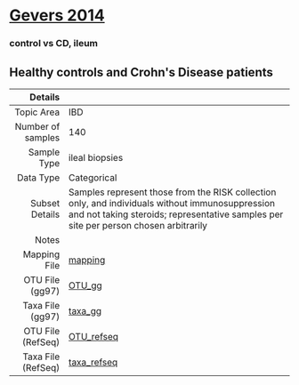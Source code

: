 # [Gevers 2014]( ../docs/gevers.md )

### control vs CD, ileum
## Healthy controls and Crohn's Disease patients

| Details        |             |
| -------------: |-------------|
| Topic Area | IBD
| Number of samples | 140
| Sample Type | ileal biopsies
| Data Type | Categorical
| Subset Details | Samples represent those from the RISK collection only, and individuals without immunosuppression and not taking steroids; representative samples per site per person chosen arbitrarily
| Notes | 
| Mapping File | [mapping]( ../datasets/gevers/mapping-ileum.txt)
| OTU File (gg97) | [OTU_gg]( ../datasets/gevers/gg/otutable.txt)
| Taxa File (gg97) | [taxa_gg]( ../datasets/gevers/gg/taxatable.txt)
| OTU File (RefSeq) | [OTU_refseq]( ../datasets/gevers/refseq/otutable.txt)
| Taxa File (RefSeq) | [taxa_refseq]( ../datasets/gevers/refseq/taxatable.txt)